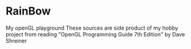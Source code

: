 # RainBow

My openGL playground
These sources are side product of my hobby project from reading "OpenGL Programming Guide 7th Edition" by Dave Shreiner
